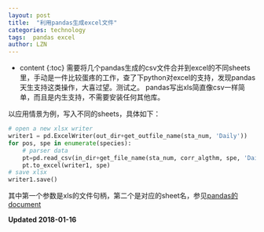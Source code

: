 ```yaml
---
layout: post
title:  "利用pandas生成excel文件"
categories: technology
tags:  pandas excel
author: LZN
---
```


* content
{:toc}
需要将几个pandas生成的csv文件合并到excel的不同sheets里，手动是一件比较蛋疼的工作，查了下python对excel的支持，发现pandas天生支持这类操作，大喜过望。测试之。
pandas写出xls简直像csv一样简单，而且是内生支持，不需要安装任何其他库。

以应用情景为例，写入不同的sheets，具体如下：

``` python
# open a new xlsx writer
writer1 = pd.ExcelWriter(out_dir+get_outfile_name(sta_num, 'Daily'))
for pos, spe in enumerate(species):
    # parser data
    pt=pd.read_csv(in_dir+get_file_name(sta_num, corr_algthm, spe, 'Daily'), parse_dates=True, skiprows=1, names=['time', '10H', '12H', '14H', '16H', 'max'], index_col='time')
    pt.to_excel(writer1, spe)
# save xlsx
writer1.save()
```

其中第一个参数是xls的文件句柄，第二个是对应的sheet名，参见[pandas的document](https://pandas.pydata.org/pandas-docs/stable/generated/pandas.DataFrame.to_excel.html)

**Updated 2018-01-16**
